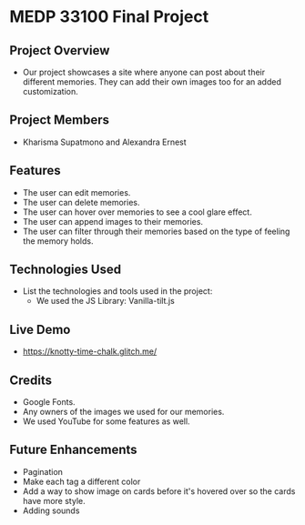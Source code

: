 # MEDP 33100 Final Project

## **Project Overview**

- Our project showcases a site where anyone can post about their different memories. They can add their own images too for an added customization.

## **Project Members**

- Kharisma Supatmono and Alexandra Ernest

## **Features**

- The user can edit memories.
- The user can delete memories.
- The user can hover over memories to see a cool glare effect.
- The user can append images to their memories.
- The user can filter through their memories based on the type of feeling the memory holds.

## **Technologies Used**

- List the technologies and tools used in the project:
    - We used the JS Library: Vanilla-tilt.js
 
## **Live Demo**

- https://knotty-time-chalk.glitch.me/

## **Credits**

- Google Fonts.
- Any owners of the images we used for our memories.
- We used YouTube for some features as well.

## **Future Enhancements**

- Pagination
- Make each tag a different color
- Add a way to show image on cards before it's hovered over so the cards have more style.
- Adding sounds
